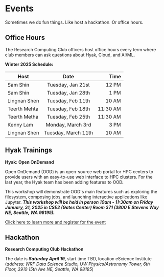 # Events

Sometimes we do fun things. Like host a hackathon. Or office hours.

## Office Hours

The Research Computing Club officers host office hours every term where club members can ask questions about Hyak, Cloud, and AI/ML.

**Winter 2025 Schedule:**

| Host        |      Date           |   Time   |
| ------------- | :-----------:     | -----:   |
| Sam Shin      | Tuesday, Jan 21st | 12 PM    |
| Sam Shin      | Tuesday, Jan 28th |  1 PM    |
| Lingnan Shen  | Tuesday, Feb 11th |  10 AM   |
| Teerth Mehta  | Tuesday, Feb 18th | 11:30 AM |
| Teerth Metha  | Tuesday, Feb 25th | 11:30 AM |
| Kenny Lam     | Monday, March 3rd | 3 PM     |
| Lingnan Shen  |Tuesday, March 11th| 10 AM    |

## Hyak Trainings

**Hyak: Open OnDemand**

Open OnDemand (OOD) is an open-source web portal for HPC centers to provide users with an easy-to-use web interface to HPC clusters. For the last year, the Hyak team has been adding features to OOD.

This workshop will demonstrate OOD's main features such as exploring the filesystem, composing jobs, and launching interactive applications like Jupyter. **_This workshop will be held in person 10am - 11:30am on Friday January, 31, 2025 in CSE2 (Gates Center) Room 371 (3800 E Stevens Way NE, Seattle, WA 98195)._**

[Click here to learn more and register for the event](https://form.jotform.com/finchkn/hyak-open-ondemand)

## Hackathon

**Research Computing Club Hackathon**

The date is **_Saturday April 19_**, start time TBD, location eScience Institute (_address: WRF Data Science Studio, UW Physics/Astronomy Tower, 6th Floor, 3910 15th Ave NE, Seattle, WA 98195_)
